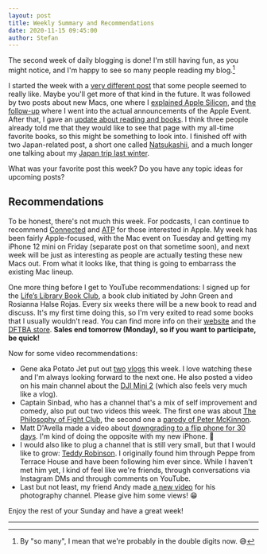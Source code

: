 ```yaml
---
layout: post
title: Weekly Summary and Recommendations
date: 2020-11-15 09:45:00
author: Stefan
---
```


The second week of daily blogging is done! I'm still having fun, as you might notice, and I'm happy to see so many people reading my blog.[^1]

I started the week with a [very different post](/2020/11/09/nothing-and-everything/) that some people seemed to really like. Maybe you'll get more of that kind in the future. It was followed by two posts about new Macs, one where I [explained Apple Silicon](/2020/11/10/apple-silicon/), and [the follow-up](/2020/11/11/m1-new-macs/) where I went into the actual announcements of the Apple Event. After that, I gave an [update about reading and books](/2020/11/12/reading-update/). I think three people already told me that they would like to see that page with my all-time favorite books, so this might be something to look into. I finished off with two Japan-related post, a short one called [Natsukashii](/2020/11/13/natsukashii/), and a much longer one talking about my [Japan trip last winter](/2020/11/14/japan-trip/).

What was your favorite post this week? Do you have any topic ideas for upcoming posts?

## Recommendations
To be honest, there's not much this week. For podcasts, I can continue to recommend [Connected](https://www.relay.fm/connected) and [ATP](https://atp.fm) for those interested in Apple. My week has been fairly Apple-focused, with the Mac event on Tuesday and getting my iPhone 12 mini on Friday (separate post on that sometime soon), and next week will be just as interesting as people are actually testing these new Macs out. From what it looks like, that thing is going to embarrass the existing Mac lineup.

One more thing before I get to YouTube recommendations: I signed up for the [Life’s Library Book Club](https://www.lifeslibrarybookclub.com), a book club initiated by John Green and Rosianna Halse Rojas. Every six weeks there will be a new book to read and discuss. It's my first time doing this, so I'm very exited to read some books that I usually wouldn't read. You can find more info on their [website](https://www.lifeslibrarybookclub.com) and the [DFTBA store](https://store.dftba.com/collections/all/products/lifes-library-subscription-pay-every-6-weeks). **Sales end tomorrow (Monday), so if you want to participate, be quick!**

Now for some video recommendations:
- Gene aka Potato Jet put out [two](https://youtu.be/oUE-F3Zn7i4) [vlogs](https://youtu.be/2grrgdHwjww) this week. I love watching these and I'm always looking forward to the next one. He also posted a video on his main channel about the [DJI Mini 2](https://youtu.be/8dyVPi6RxlE) (which also feels very much like a vlog).
- Captain Sinbad, who has a channel that's a mix of self improvement and comedy, also put out two videos this week. The first one was about [The Philosophy of Fight Club](https://youtu.be/yrrEgemNbRY), the second one a [parody of Peter McKinnon](https://youtu.be/ogClXOVEtlU).
- Matt D'Avella made a video about [downgrading to a flip phone for 30 days](https://youtu.be/4nX5jwa2QTs). I'm kind of doing the opposite with my new iPhone. 🙈
- I would also like to plug a channel that is still very small, but that I would like to grow: [Teddy Robinson](https://www.youtube.com/c/Teddyrobz). I originally found him through Peppe from Terrace House and have been following him ever since. While I haven't met him yet, I kind of feel like we're friends, through conversations via Instagram DMs and through comments on YouTube.
- Last but not least, my friend Andy made [a new video](https://youtu.be/a4MGmSfvpsY) for his photography channel. Please give him some views! 😁

Enjoy the rest of your Sunday and have a great week!

---
[^1]: By "so many", I mean that we're probably in the double digits now. 😅
